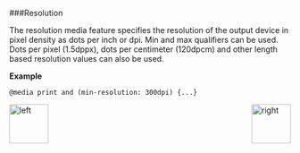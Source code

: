 ###Resolution 
<p>The resolution media feature specifies 
the resolution of the output device in pixel density as dots per inch or dpi. 
Min and max qualifiers can be used. Dots per pixel (1.5dppx), dots per centimeter (120dpcm) 
and other length based resolution values can also be used.</p>
<p><b>Example</b></p>
<pre><code>@media print and (min-resolution: 300dpi) {...}</pre></code>

[<img align="left" alt="left" src="https://cloud.githubusercontent.com/assets/14101008/11165526/091b197c-8acf-11e5-8ac1-3a1e5042ed78.png" width="70" height="70"></img>](https://github.com/vaishnaviviswanathan/CSCI_5828_RESPONSIVE-WEB-DESIGN/blob/master/MQAspectRatio.md)
[<img align="right" alt="right" src="https://cloud.githubusercontent.com/assets/14101008/11165527/0a4289a2-8acf-11e5-8378-c5e3a55ab4dc.png" width="70" height="70"></img>](https://github.com/vaishnaviviswanathan/CSCI_5828_RESPONSIVE-WEB-DESIGN/blob/master/MQDemo.md)
